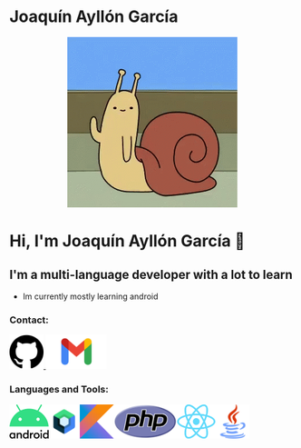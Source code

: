 # Joaquín Ayllón García
<p align="center">
<img loading="lazy" src="img/hi-hello.gif" height="300">
</p>

# Hi, I'm Joaquín Ayllón García 👋

## I'm a multi-language developer with a lot to learn

- Im currently mostly learning android

### Contact:

<a href="https://github.com/JoaquinAyG" target="_blank">
<img loading="lazy" src="img/GitHub.png" height="60">
</a>
<a href="mailto:joaquin.ayllongar@gmail.com" target="_blank">
<img loading="lazy" src="img/logo-Gmail.png" height= "60">
</a>

### Languages and Tools:
<img loading="lazy" src="img/Android_logo_2019_(stacked).svg.png" height= "60"><img loading="lazy" src="img/Jetpack_logo.png" height= "60"><img loading="lazy" src="img/kotlin_logo.png" height= "60"><img loading="lazy" src="img/PHP-logo.svg.png" height= "60"><img loading="lazy" src="img/React_(web_framework)-Logo.wine.png" height= "60"><img loading="lazy" src="img/Java_(programming_language)-Logo.wine.png" height= "60">
